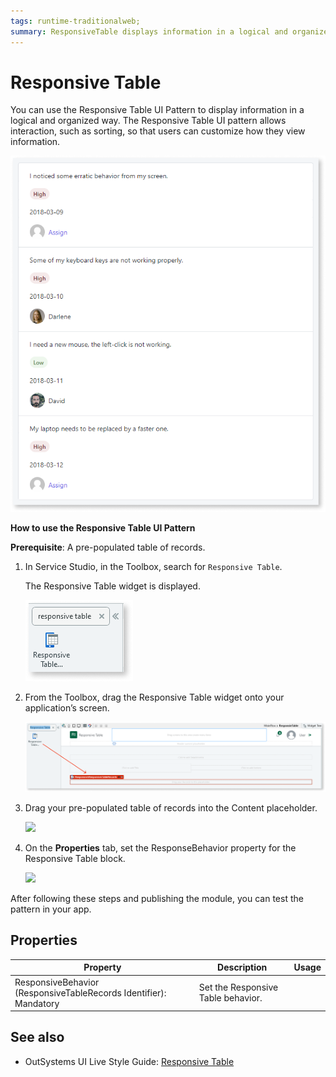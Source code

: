 ```yaml
---
tags: runtime-traditionalweb; 
summary: ResponsiveTable displays information in a logical and organized way that is easy to scan and read.
---
```


# Responsive Table

You can use the Responsive Table UI Pattern to display information in a logical and organized way. The Responsive Table UI pattern allows interaction, such as sorting, so that users can customize how they view information.

![](<images/responsivetable-image-7.png>)

**How to use the Responsive Table UI Pattern**  

**Prerequisite**: A pre-populated table of records.

1. In Service Studio, in the Toolbox, search for `Responsive Table`. 

    The Responsive Table widget is displayed.

    ![](<images/responsivetable-image-8.png>)


1. From the Toolbox, drag the Responsive Table widget onto your application’s screen.

    ![](<images/responsivetable-image-1.png?width=500>)

1. Drag your pre-populated table of records into the Content placeholder.

    ![](<images/responsivetable-image-2.png>)


1. On the **Properties** tab, set the ResponseBehavior property for the Responsive Table block.

    ![](<images/responsivetable-image-6.png>)

After following these steps and publishing the module, you can test the pattern in your app.

## Properties

| **Property** |  **Description** |  **Usage** | 
|---|---|---|
| ResponsiveBehavior (ResponsiveTableRecords Identifier): Mandatory   |  Set the Responsive Table behavior.| 
  
## See also
* OutSystems UI Live Style Guide: [Responsive Table](https://outsystemsui.outsystems.com/WebStyleGuidePreview/ResponsiveTableRecords.aspx)
